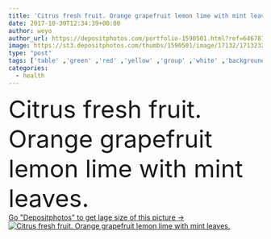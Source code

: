 ```yaml
---
title: 'Citrus fresh fruit. Orange grapefruit lemon lime with mint leaves'
date: 2017-10-30T12:34:39+00:00
author: weyo
author_url: https://depositphotos.com/portfolio-1590501.html?ref=64678756
image: https://st3.depositphotos.com/thumbs/1590501/image/17132/171323288/api_thumb_450.jpg?forcejpeg=true
type: "post"
tags: ['table' ,'green' ,'red' ,'yellow' ,'group' ,'white' ,'background' ,'colorful' ,'glass' ,'closeup' ,'summer' ,'fresh' ,'orange' ,'health' ,'healthy' ,'natural' ,'raw' ,'food' ,'ingredient' ,'diet' ,'slice' ,'sweet' ,'juicy' ,'breakfast' ,'drink' ,'ripe' ,'freshness' ,'cut' ,'tropical' ,'vitamin' ,'beverage' ,'press' ,'organic' ,'mix' ,'half' ,'juice' ,'citrus' ,'sour' ,'grapefruit' ,'lemon' ,'mandarin' ,'exotic' ,'oranges' ,'mint' ,'fruits' ,'lime' ,'squeezed' ,'multivitamin' ,'pressed' ,'juicer' ]
categories: 
  - health
---
```

<div aling="center">
            <font size="60"> Citrus fresh fruit. Orange grapefruit lemon lime with mint leaves.</font>   
</div>
<div>
    <a href='https://st3.depositphotos.com/thumbs/1590501/image/17132/171323288/api_thumb_450.jpg?forcejpeg=true?ref=64678756' target=_blank > Go "Depositphotos" to get lage size of this picture ->
        <img href='https://st3.depositphotos.com/thumbs/1590501/image/17132/171323288/api_thumb_450.jpg?forcejpeg=true?ref=64678756' src='https://st3.depositphotos.com/1590501/17132/i/950/depositphotos_171323288-stock-photo-citrus-fresh-fruit-orange-grapefruit.jpg?forcejpeg=true' alt='Citrus fresh fruit. Orange grapefruit lemon lime with mint leaves.' >
    </a>
</div>

